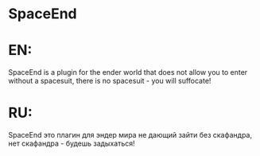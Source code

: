 # SpaceEnd
# EN: 
SpaceEnd is a plugin for the ender world that does not allow you to enter without a spacesuit, there is no spacesuit - you will suffocate!
# RU:
SpaceEnd это плагин для эндер мира не дающий зайти без скафандра, нет скафандра - будешь задыхаться!
